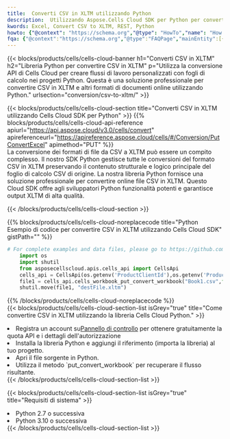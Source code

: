 ```yaml
---
title:  Converti CSV in XLTM utilizzando Python
description:  Utilizzando Aspose.Cells Cloud SDK per Python per convertire un file in formato CSV in un file in formato XLTM.
kwords: Excel, Convert CSV to XLTM, REST, Python
howto: {"@context": "https://schema.org","@type": "HowTo","name": "How to convert CSV to XLTM using the Cells Cloud Python library.","description": "How to convert CSV to XLTM using the Cells Cloud Python library.","image": {"@type": "ImageObject"},"url": "/python/conversion/csv-to-xltm/","step": [{ "@type": "HowToStep","name": "How to convert CSV to XLTM using the Cells Cloud Python library. step 1", "image": {"@type": "ImageObject",},"url": "/python/conversion/csv-to-xltm/","text": "Register an account at <a href='https://dashboard.aspose.cloud/'>Dashboard</a> to get free API quota & authorization details",},{ "@type": "HowToStep","name": "How to convert CSV to XLTM using the Cells Cloud Python library. step 1", "image": {"@type": "ImageObject",},"url": "/python/conversion/csv-to-xltm/","text": "Install Python library and add the reference (import the library) to your project.",},{ "@type": "HowToStep","name": "How to convert CSV to XLTM using the Cells Cloud Python library. step 1", "image": {"@type": "ImageObject",},"url": "/python/conversion/csv-to-xltm/","text": "Open the source file in Python.",},{ "@type": "HowToStep","name": "How to convert CSV to XLTM using the Cells Cloud Python library. step 1", "image": {"@type": "ImageObject",},"url": "/python/conversion/csv-to-xltm/","text": "Use the `put_convert_workbook` method to retrieve the resulting stream.",}, ],"supply": {"@type": "HowToSupply","name": "document"},"tool": [{"@type": "HowToTool","name": "PyCharm, Visual Studio Code, Sublime, Eclipse"},{"@type": "HowToTool","name": "Aspose Cells"}],"totalTime": "PT6M"}
fqa: {"@context":"https://schema.org","@type":"FAQPage","mainEntity":[{"@type":"Question","name":"Why convert file formats in C# using REST API?","acceptedAnswer":{"@type":"Answer","text":"Documents are encoded in many ways, and some files may be incompatible with the software you use. To open and read such files, just convert them to appropriate file formats.<br/><ol><li>Install .NET SDK and add the reference (import the library) to your project.</li><li>Open the source file in C# using REST API.</li><li>Call the PutConvertWorkbookRequest() method, passing an output filename with required extension.</li><li>Get the result of conversion as a separate file.</li></ol>"}},{"@type":"Question","name":"What file formats can I convert with your C# library?","acceptedAnswer":{"@type":"Answer","text":"We support a variety of file formats for conversion using .NET library, including XLSX, Excel, xls , PDF, CSV, HTML, Markdown, XML, PNG, JPG, TIFF, Json, TXT and many more."}},{"@type":"Question","name":"What is the maximum allowed file size for conversion using this .NET library?","acceptedAnswer":{"@type":"Answer","text":"There are no file size limits for format conversions using .NET library."}}]}
---
```

{{< blocks/products/cells/cells-cloud-banner h1="Converti CSV in XLTM" h2="Libreria Python per convertire CSV in XLTM" p="Utilizza la conversione API di Cells Cloud per creare flussi di lavoro personalizzati con fogli di calcolo nei progetti Python. Questa è una soluzione professionale per convertire CSV in XLTM e altri formati di documenti online utilizzando Python." urlsection="conversion/csv-to-xltm/" >}}

{{< blocks/products/cells/cells-cloud-section title="Converti CSV in XLTM utilizzando Cells Cloud SDK per Python" >}}
{{% blocks/products/cells/cells-cloud-api-reference apiurl="https://api.aspose.cloud/v3.0/cells/convert" apireferenceurl="https://apireference.aspose.cloud/cells/#/Conversion/PutConvertExcel" apimethod="PUT" %}}
<br/>
La conversione dei formati di file da CSV a XLTM può essere un compito complesso. Il nostro SDK Python gestisce tutte le conversioni del formato CSV in XLTM preservando il contenuto strutturale e logico principale del foglio di calcolo CSV di origine. La nostra libreria Python fornisce una soluzione professionale per convertire online file CSV in XLTM. Questo Cloud SDK offre agli sviluppatori Python funzionalità potenti e garantisce output XLTM di alta qualità.

{{< /blocks/products/cells/cells-cloud-section >}}

{{% blocks/products/cells/cells-cloud-noreplacecode title="Python Esempio di codice per convertire CSV in XLTM utilizzando Cells Cloud SDK" gistPath="" %}}
 
```python
# For complete examples and data files, please go to https://github.com/aspose-cells-cloud/aspose-cells-cloud-python/
    import os
    import shutil
    from asposecellscloud.apis.cells_api import CellsApi
    cells_api = CellsApi(os.getenv('ProductClientId'),os.getenv('ProductClientSecret'))
    file1 = cells_api.cells_workbook_put_convert_workbook("Book1.csv",format="xltm")
    shutil.move(file1, "destFile.xltm")     
```
 
{{% /blocks/products/cells/cells-cloud-noreplacecode %}}
<br/>
{{< blocks/products/cells/cells-cloud-section-list isGrey="true" title="Come convertire CSV in XLTM utilizzando la libreria Cells Cloud Python." >}}
<li> Registra un account su<a href="https://dashboard.aspose.cloud/">Pannello di controllo</a> per ottenere gratuitamente la quota API e i dettagli dell'autorizzazione</li>
<li>Installa la libreria Python e aggiungi il riferimento (importa la libreria) al tuo progetto.</li>
<li>Apri il file sorgente in Python.</li>
<li>Utilizza il metodo `put_convert_workbook` per recuperare il flusso risultante.</li>
{{< /blocks/products/cells/cells-cloud-section-list >}}

{{< blocks/products/cells/cells-cloud-section-list isGrey="true" title="Requisiti di sistema" >}}
<li>Python 2.7 o successiva</li>
<li>Python 3.10 o successiva</li>
{{< /blocks/products/cells/cells-cloud-section-list >}}
